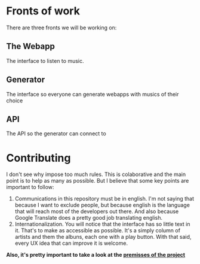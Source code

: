 # Fronts of work
There are three fronts we will be working on:

## The Webapp
The interface to listen to music. 

## Generator
The interface so everyone can generate webapps with musics of their choice

## API
The API so the generator can connect to

# Contributing
I don't see why impose too much rules. This is colaborative and the main point is to help as many as possible. But I believe that some key points are important to follow:

1. Communications in this repository must be in english. I'm not saying that because I want to exclude people, but because english is the language that will reach most of the developers out there. And also because Google Translate does a pretty good job translating english. 
2. Internationalization. You will notice that the interface has so little text in it. That's to make as accessible as possible. It's a simply column of artists and them the albuns, each one with a play button. With that said, every UX idea that can improve it is welcome. 

**Also, it's pretty important to take a look at the [premisses of the project](https://github.com/andregumieri/music-for-all/wiki/Premisses)**
